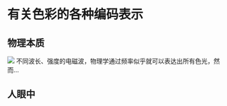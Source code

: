 # 有关色彩的各种编码表示
## 物理本质
![](https://pic2.zhimg.com/80/v2-ffc7b8c0c6eb906a15ec46b4cb676fb2_hd.jpg)
不同波长、强度的电磁波，物理学通过频率似乎就可以表达出所有色光，然而...
## 人眼中